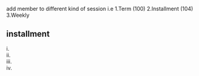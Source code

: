 add member to different kind of session  i.e 1.Term (100)
                                             2.Installment (104)
                                             3.Weekly 

installment 
------------
i.      
ii.     
iii.    
iv.     



